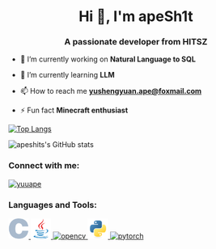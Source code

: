 <h1 align="center">Hi 👋, I'm apeSh1t</h1>
<h3 align="center">A passionate developer from HITSZ</h3>

- 🔭 I’m currently working on **Natural Language to SQL**

- 🌱 I’m currently learning **LLM**

- 📫 How to reach me **yushengyuan.ape@foxmail.com**

- ⚡ Fun fact **Minecraft enthusiast**

[![Top Langs](https://github-readme-stats.vercel.app/api/top-langs/?username=apeSh1t&layout=compact)](https://github.com/apeshits/github-readme-stats)


![apeshits's GitHub stats](https://github-readme-stats.vercel.app/api?username=apeSh1t&show_icons=true&theme=tokyonight)

<h3 align="left">Connect with me:</h3>
<p align="left">
<a href="https://kaggle.com/yuuape" target="blank"><img align="center" src="https://raw.githubusercontent.com/rahuldkjain/github-profile-readme-generator/master/src/images/icons/Social/kaggle.svg" alt="yuuape" height="30" width="40" /></a>
</p>

<h3 align="left">Languages and Tools:</h3>
<p align="left"> <a href="https://www.cprogramming.com/" target="_blank" rel="noreferrer"> <img src="https://raw.githubusercontent.com/devicons/devicon/master/icons/c/c-original.svg" alt="c" width="40" height="40"/> </a> <a href="https://www.java.com" target="_blank" rel="noreferrer"> <img src="https://raw.githubusercontent.com/devicons/devicon/master/icons/java/java-original.svg" alt="java" width="40" height="40"/> </a> <a href="https://opencv.org/" target="_blank" rel="noreferrer"> <img src="https://www.vectorlogo.zone/logos/opencv/opencv-icon.svg" alt="opencv" width="40" height="40"/> </a> <a href="https://www.python.org" target="_blank" rel="noreferrer"> <img src="https://raw.githubusercontent.com/devicons/devicon/master/icons/python/python-original.svg" alt="python" width="40" height="40"/> </a> <a href="https://pytorch.org/" target="_blank" rel="noreferrer"> <img src="https://www.vectorlogo.zone/logos/pytorch/pytorch-icon.svg" alt="pytorch" width="40" height="40"/> </a> 

</p>
